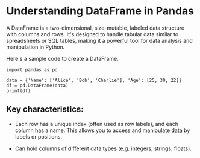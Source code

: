 # Understanding DataFrame in Pandas

A DataFrame is a two-dimensional, size-mutable, labeled data structure with columns and rows. It's designed to handle tabular data similar to spreadsheets or SQL tables, making it a powerful tool for data analysis and manipulation in Python.

Here's a sample code to create a DataFrame.

```
import pandas as pd

data = {'Name': ['Alice', 'Bob', 'Charlie'], 'Age': [25, 30, 22]}
df = pd.DataFrame(data)
print(df)
```

## Key characteristics:

- Each row has a unique index (often used as row labels), and each column has a name. This allows you to access and manipulate data by labels or positions.

- Can hold columns of different data types (e.g. integers, strings, floats).
